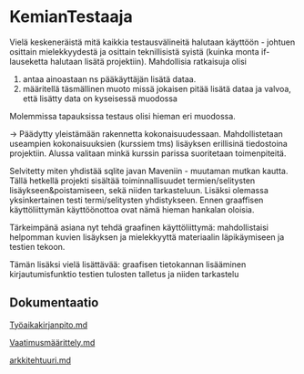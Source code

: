 # KemianTestaaja

Vielä keskeneräistä mitä kaikkia testausvälineitä halutaan käyttöön - johtuen osittain mielekkyydestä ja osittain teknillisistä syistä (kuinka monta if- lauseketta halutaan lisätä projektiin). Mahdollisia ratkaisuja olisi 
1. antaa ainoastaan ns pääkäyttäjän lisätä dataa. 
2. määritellä täsmällinen muoto missä jokaisen pitää lisätä dataa ja valvoa, että lisätty data on kyseisessä muodossa

Molemmissa tapauksissa testaus olisi hieman eri muodossa.

-> Päädytty yleistämään rakennetta kokonaisuudessaan. Mahdollistetaan useampien kokonaisuuksien (kurssiem tms) lisäyksen erillisinä tiedostoina projektiin. Alussa valitaan minkä kurssin parissa suoritetaan toimenpiteitä.

Selvitetty miten yhdistää sqlite javan Maveniin - muutaman mutkan kautta.
Tällä hetkellä projekti sisältää toiminnallisuudet termien/selitysten lisäykseen&poistamiseen, sekä niiden tarkasteluun. Lisäksi olemassa yksinkertainen testi termi/selitysten yhdistykseen. Ennen graaffisen käyttöliittymän käyttöönottoa ovat nämä hieman hankalan oloisia.

Tärkeimpänä asiana nyt tehdä graafinen käyttöliittymä: mahdollistaisi helpomman kuvien lisäyksen ja mielekkyyttä materiaalin läpikäymiseen ja testien tekoon.

Tämän lisäksi vielä lisättävää: 
graafisen tietokannan lisääminen
kirjautumisfunktio
testien tulosten talletus ja niiden tarkastelu

## Dokumentaatio

[Työaikakirjanpito.md](https://github.com/Deca89/ot-harjoitustyo/blob/master/dokumentaatio/Työaikakirjanpito.md)

[Vaatimusmäärittely.md](https://github.com/Deca89/ot-harjoitustyo/blob/master/dokumentaatio/Vaatimusmäärittely.md)

[arkkitehtuuri.md](https://github.com/Deca89/ot-harjoitustyo/blob/master/dokumentaatio/arkkitehtuuri.md)

